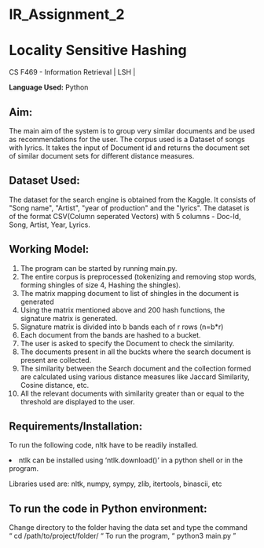 # IR_Assignment_2
# Locality Sensitive Hashing
CS F469 - Information Retrieval | LSH |
<p><b>Language Used:</b> Python </p>

<h2>Aim:</h2>
The main aim of the system is to group very similar documents and be used as recommendations for the user. The corpus used is a Dataset of songs with lyrics. It takes the input of Document id and returns the document set of similar document sets for different distance measures.

<h2>Dataset Used:</h2>
The dataset for the search engine is obtained from the Kaggle. It consists of "Song name", "Artist", "year of production" and the "lyrics".
The dataset is of the format CSV(Column seperated Vectors) with 5 columns - Doc-Id, Song, Artist, Year, Lyrics.

<h2>Working Model:</h2>

1.	The program can be started by running main.py.
2.	The entire corpus is preprocessed (tokenizing and removing stop words, forming shingles of size 4, Hashing the 		shingles).
3.	The matrix mapping document to list of shingles in the document is generated
4.	Using the matrix mentioned above and 200 hash functions, the signature matrix is generated.
5.	Signature matrix is divided into b bands each of r rows (n=b*r)
6.	Each document from the bands are hashed to a bucket.
7.	The user is asked to specify the Document to check the similarity.
8.	The documents present in all the buckts where the search document is present are collected.
9.	The similarity between the Search document and the collection formed are calculated using various distance measures 	    like Jaccard Similarity, Cosine distance, etc. 
10.	All the relevant documents with similarity greater than or equal to the threshold are displayed to the user.

 

<h2>Requirements/Installation:</h2>

To run the following code, nltk have to be readily installed.
<li>	ntlk can be installed using ‘ntlk.download()’ in a python shell or in the program.</li>

Libraries used are: 
	nltk, numpy, sympy, zlib, itertools, binascii, etc
	

<h2>To run the code in Python environment:</h2>
Change directory to the folder having the data set and type the command<br>
	“ cd /path/to/project/folder/ “
To run the program,	
	“ python3 main.py ”

